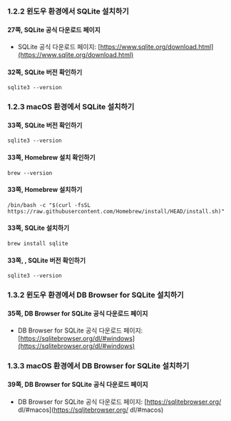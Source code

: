 ### 1.2.2 윈도우 환경에서 SQLite 설치하기

#### 27쪽, SQLite 공식 다운로드 페이지

- SQLite 공식 다운로드 페이지: [https://www.sqlite.org/download.html](https://www.sqlite.org/download.html)


#### 32쪽, SQLite 버전 확인하기 

```
sqlite3 --version
```


### 1.2.3 macOS 환경에서 SQLite 설치하기

#### 33쪽, SQLite 버전 확인하기

```
sqlite3 --version
```


#### 33쪽, Homebrew 설치 확인하기

```
brew --version
```


#### 33쪽, Homebrew 설치하기

```
/bin/bash -c "$(curl -fsSL https://raw.githubusercontent.com/Homebrew/install/HEAD/install.sh)"
```


#### 33쪽, SQLite 설치하기

```
brew install sqlite
```


#### 33쪽, , SQLite 버전 확인하기

```
sqlite3 --version
```


### 1.3.2 윈도우 환경에서 DB Browser for SQLite 설치하기

#### 35쪽, DB Browser for SQLite 공식 다운로드 페이지

- DB Browser for SQLite 공식 다운로드 페이지: [https://sqlitebrowser.org/dl/#windows](https://sqlitebrowser.org/dl/#windows)


### 1.3.3 macOS 환경에서 DB Browser for SQLite 설치하기

#### 39쪽, DB Browser for SQLite 공식 다운로드 페이지

- DB Browser for SQLite 공식 다운로드 페이지: [https://sqlitebrowser.org/
dl/#macos](https://sqlitebrowser.org/
dl/#macos)
